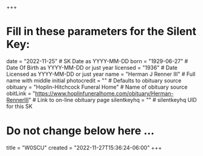 +++
# Fill in these parameters for the Silent Key:
date = "2022-11-25"        # SK Date as YYYY-MM-DD
born = "1929-06-27"        # Date Of Birth as YYYY-MM-DD or just year
licensed = "1936"    # Date Licensed as YYYY-MM-DD or just year
name = "Herman J Renner III"        # Full name with middle initial
photocredit = "" # Defaults to obituary source
obituary = "Hoplin-Hitchcock Funeral Home"    # Name of obituary source
obitLink = "https://www.hoplinfuneralhome.com/obituary/Herman-RennerIII"    # Link to on-line obituary page
silentkeyhq = "" # silentkeyhq UID for this SK
# Do not change below here ...
title = "W0SCU"
created = "2022-11-27T15:36:24-06:00"
+++
